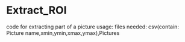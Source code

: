 # Extract_ROI  
code for extracting part of a picture
usage:
files needed: csv(contain: Picture name,xmin,ymin,xmax,ymax),Pictures
